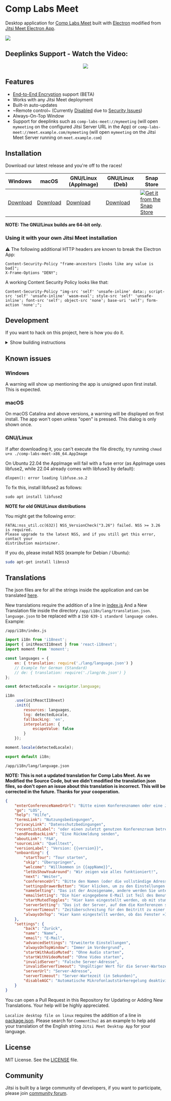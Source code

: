 # Comp Labs Meet

Desktop application for [Comp Labs Meet] built with [Electron] modified from [Jitsi Meet Electron App].

![](/assets/screenshot-macos.png)

## Deeplinks Support - Watch the Video:


<div align=center><a href="https://www.youtube.com/watch?v=3PPVo2Ltm1E"><img align=center src="https://img.youtube.com/vi/3PPVo2Ltm1E/0.jpg"></a></div>

## Features

- [End-to-End Encryption](https://jitsi.org/blog/e2ee/) support (BETA)
- Works with any Jitsi Meet deployment
- Built-in auto-updates
- ~Remote control~ (Currently [Disabled](https://github.com/jitsi/jitsi-meet-electron/issues/483) due to [Security Issues](https://github.com/jitsi/security-advisories/blob/master/advisories/JSA-2020-0001.md))
- Always-On-Top Window
- Support for deeplinks such as `comp-labs-meet://mymeeting` (will open `mymeeting` on the configured Jitsi Server URL in the App) or `comp-labs-meet://meet.example.com/mymeeting` (will open `mymeeting` on the Jitsi Meet Server running on `meet.example.com`)

## Installation

Download our latest release and you're off to the races!

| Windows | macOS | GNU/Linux (AppImage) | GNU/Linux (Deb) | Snap Store |
| -- | -- | -- | -- | -- |
| [Download](https://github.com/comp-labs/comp-labs-meet/releases/latest/download/comp-labs-meet.exe) | [Download](https://github.com/comp-labs/comp-labs-meet/releases/latest/download/comp-labs-meet.dmg) | [Download](https://github.com/comp-labs/comp-labs-meet/releases/latest/download/comp-labs-meet-x86_64.AppImage) | [Download](https://github.com/comp-labs/comp-labs-meet/releases/latest/download/comp-labs-meet-amd64.deb) | [![Get it from the Snap Store](https://snapcraft.io/static/images/badges/en/snap-store-black.svg)](https://snapcraft.io/comp-labs-meet) |

**NOTE: The GNU/Linux builds are 64-bit only.**

<!-- ## Installation from Native App Stores

Windows             |  macOS             |  Linux
:------------------:|:------------------:|:-------------:
<a href="https://d2q0s6dlkh7kge.cloudfront.net/html/platform404.html"><img src="https://user-images.githubusercontent.com/86196753/144703138-6dc9f792-429c-4bfc-9318-37bb6fea628a.png" width="216" height="78"></a>  |  [![MAS](https://user-images.githubusercontent.com/86196753/144703193-4547d9d3-bc96-4cf3-a82f-00a0b26f3358.png)](https://d2q0s6dlkh7kge.cloudfront.net/html/platform404.html)  |  [![LSS](https://user-images.githubusercontent.com/86196753/144703091-f425d98c-27ae-4ec2-922b-bc96413c9b8b.png)](https://d2q0s6dlkh7kge.cloudfront.net/html/platform404.html) -->

<!-- **Not yet available on all the App Stores** -->

### Using it with your own Jitsi Meet installation

:warning: The following additional HTTP headers are known to break the Electron App:

```
Content-Security-Policy "frame-ancestors [looks like any value is bad]";
X-Frame-Options "DENY";
```
A working Content Security Policy looks like that:
```
Content-Security-Policy "img-src 'self' 'unsafe-inline' data:; script-src 'self' 'unsafe-inline' 'wasm-eval'; style-src 'self' 'unsafe-inline'; font-src 'self'; object-src 'none'; base-uri 'self'; form-action 'none';";
```

## Development

If you want to hack on this project, here is how you do it.

<details><summary>Show building instructions</summary>

#### Installing dependencies

Install Node.js 16 first (or if you use [nvm](https://github.com/nvm-sh/nvm), switch to Node.js 16 by running `nvm use`).

<details><summary>Extra dependencies for Windows</summary>

```bash
npm install --global --production windows-build-tools
```
</details>

<details><summary>Extra dependencies for GNU/Linux</summary>

X11, PNG and zlib development packages are necessary. On Debian-like systems then can be installed as follows:

```bash
sudo apt install libx11-dev zlib1g-dev libpng-dev libxtst-dev
```
</details>

Install all required packages:

```bash
npm install
```

#### Starting in development mode

```bash
npm start
```

The debugger tools are available when running in dev mode and can be activated with keyboard shortcuts as defined here https://github.com/sindresorhus/electron-debug#features.

It can also be displayed automatically from the `SHOW_DEV_TOOLS` environment variable such as:

```bash
SHOW_DEV_TOOLS=true npm start
```

or from the application `--show-dev-tools` command line flag.

#### Building the production distribution

```bash
npm run dist
```

#### Working with jitsi-meet-electron-sdk

[jitsi-meet-electron-sdk] is a helper package which implements many features
such as remote control and the always-on-top window. If new features are to be
added / tested, running with a local version of these utils is very handy, here
is how to do that.

By default the @jitsi/electron-sdk is build from npm. The default dependency path in package.json is:

```json
"@jitsi/electron-sdk": "^3.0.0"
```

To work with local copy you must change the path to:

```json
"@jitsi/electron-sdk": "file:///Users/name/jitsi-meet-electron-sdk-copy",
```

To build the project you must force it to take the sources as `npm update` will
not do it.

```bash
npm install @jitsi/electron-sdk --force
```

NOTE: Also check the [jitsi-meet-electron-sdk README] to see how to configure
your environment.

#### Publishing

1. Create release branch: `git checkout -b release-1-2-3`, replacing 1-2-3 with the desired release version
2. Increment the version: `npm version patch`, replacing `patch` with `minor` or `major` as required
3. Push release branch to github: `git push -u origin release-1-2-3`
4. Create PR: `gh pr create`
5. Once PR is reviewed and ready to merge, create draft Github release: `gh release create v1.2.3 --draft --title 1.2.3`, replacing v1.2.3 and 1.2.3 with the desired release version
6. Merge PR
7. Github action will build binaries and attach to the draft release
8. Test binaries from draft release
9. If all tests are fine, publish draft release

</details>


## Known issues

### Windows

A warning will show up mentioning the app is unsigned upon first install. This is expected.

### macOS

On macOS Catalina and above versions, a warning will be displayed on first install. The app won't open unless "open" is pressed. This dialog is only shown once.

### GNU/Linux

If after downloading it, you can't execute the file directly, try running `chmod u+x ./comp-labs-meet-x86_64.AppImage`

On Ubuntu 22.04 the AppImage will fail with a fuse error (as AppImage uses libfuse2, while 22.04 already comes with libfuse3 by default):

```
dlopen(): error loading libfuse.so.2
```

To fix this, install libfuse2 as follows:

```
sudo apt install libfuse2
```

**NOTE for old GNU/Linux distributions**

You might get the following error:

```
FATAL:nss_util.cc(632)] NSS_VersionCheck("3.26") failed. NSS >= 3.26 is required.
Please upgrade to the latest NSS, and if you still get this error, contact your
distribution maintainer.
```

If you do, please install NSS (example for Debian / Ubuntu):

```bash
sudo apt-get install libnss3
```

## Translations

The json files are for all the strings inside the application and can be translated [here](/app/i18n/lang).

New translations require the addition of a line in [index.js](/app/i18n/index.js) And a New Translation file inside the directory `/app/i18n/lang/translation.json`. `language.json` to be replaced with a `ISO 639-1 standard language codes`. Example:

`/app/i18n/index.js`

```javascript
import i18n from 'i18next';
import { initReactI18next } from 'react-i18next';
import moment from 'moment';

const languages = {
    en: { translation: require('./lang/language.json') }
    // Example for German (Standard)
    // de: { translation: require('./lang/de.json') }
};

const detectedLocale = navigator.language;

i18n
    .use(initReactI18next)
    .init({
        resources: languages,
        lng: detectedLocale,
        fallbackLng: 'en',
        interpolation: {
            escapeValue: false
        }
    });

moment.locale(detectedLocale);

export default i18n;
```
`/app/i18n/lang/language.json`

**NOTE: This is not a updated translation for Comp Labs Meet. As we Modified the Source Code, but we didn't modified the translation json files, so don't open an issue about this translation is incorrect. This will be corrected in the future. Thanks for your cooperation.**

```json
{
	"enterConferenceNameOrUrl": "Bitte einen Konferenznamen oder eine Jitsi-Adresse eingeben",
	"go": "LOS",
	"help": "Hilfe",
	"termsLink": "Nutzungsbedingungen",
	"privacyLink": "Datenschutzbedingungen",
	"recentListLabel": "oder einen zuletzt genutzen Konferenzraum betreten",
	"sendFeedbackLink": "Eine Rückmeldung senden",
	"aboutLink": "F&A",
	"sourceLink": "Quelltext",
	"versionLabel": "Version: {{version}}",
	"onboarding": {
		"startTour": "Tour starten",
		"skip": "Überspringen",
		"welcome": "Willkommen in {{appName}}",
		"letUsShowYouAround": "Wir zeigen wie alles funktioniert!",
		"next": "Weiter",
		"conferenceUrl": "Bitte den Namen (oder die vollständige Adresse) des Raumes eingeben, dem beigetreten werden soll. Es kann ein Name ausgedacht werden, diesen bitte anderen mitteilen, damit sie denselben Namen eingeben.",
		"settingsDrawerButton": "Hier klicken, um zu den Einstellungen zu gelangen.",
		"nameSetting": "Das ist der Anzeigename, andere werden Sie unter diesem Namen sehen.",
		"emailSetting": "Die hier eingegebene E-Mail ist Teil des Benutzerprofils.",
		"startMutedToggles": "Hier kann eingestellt werden, ob mit stummgeschaltetem Audio oder Video gestartet wird. Das wird auf alle Konferenzen angewendet.",
		"serverSetting": "Das ist der Server, auf dem die Konferenzen stattfinden werden. Es kann ein eigener verwendet werden, muss aber nicht!",
		"serverTimeout": "Zeitüberschreitung für den Beitritt zu einer Konferenz. Wenn nicht rechtzeitig beigetreten wurde, wird die Konferenz abgebrochen.",
		"alwaysOnTop": "Hier kann eingestellt werden, ob das Fenster »Immer im Vordergrund« aktiviert wird. Dieses wird angezeigt, wenn das Hauptfenster den Fokus verliert. Das wird bei allen Konferenzen angewendet."
	},
	"settings": {
		"back": "Zurück",
		"name": "Name",
		"email": "E-Mail",
		"advancedSettings": "Erweiterte Einstellungen",
		"alwaysOnTopWindow": "Immer im Vordergrund",
		"startWithAudioMuted": "Ohne Audio starten",
		"startWithVideoMuted": "Ohne Video starten",
		"invalidServer": "Falsche Server-Adresse",
		"invalidServerTimeout": "Ungültiger Wert für die Server-Wartezeit",
		"serverUrl": "Server-Adresse",
		"serverTimeout": "Server-Wartezeit (in Sekunden)",
		"disableAGC": "Automatische Mikrofonlautstärkeregelung deaktivieren"
	}
}
```

You can open a Pull Request in this Repository for Updating or Adding New Translations. Your help will be highly appreciated.

`Localize desktop file on linux` requires the addition of a line in [package.json](/package.json).
Please search for `Comment[hu]` as an example to help add your translation of the English string `Jitsi Meet Desktop App` for your language.

## License

MIT License. See the [LICENSE] file.

## Community

Jitsi is built by a large community of developers, if you want to participate,
please join [community forum].

[Comp Labs Meet]: https://github.com/comp-labs/comp-labs-meet
[Electron]: https://electronjs.org/
[latest release]: https://github.com/comp-labs-meet/releases/latest
[jitsi-meet-electron-sdk]: https://github.com/jitsi/jitsi-meet-electron-sdk
[jitsi-meet-electron-sdk README]: https://github.com/jitsi/jitsi-meet-electron-sdk/blob/master/README.md
[Jitsi Meet Electron App]: https://github.com/jitsi/jitsi-meet-electron
[community forum]: https://community.jitsi.org/
[LICENSE]: LICENSE
